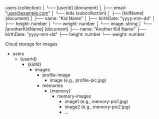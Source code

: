 users (collection)
│
└── [userId] (document)
    │
    ├── email: "user@example.com"
    │
    └── kids (subcollection)
        │
        ├── [kidName] (document)
        │   ├── name: "Kid Name"
        │   ├── birthDate: "yyyy-mm-dd"
        │   ├── height: number
        │   └── weight: number
        │   └── image: string
        │
        └── [anotherKidName] (document)
            ├── name: "Another Kid Name"
            ├── birthDate: "yyyy-mm-dd"
            ├── height: number
            └── weight: number


Cloud storage for images
- users
  - {userId}
    - {kidId}
      - images
        - profile-image
          - image (e.g., profile-pic.jpg)
        - memories
          - {memory}
            - memory-images
              - image1 (e.g., memory-pic1.jpg)
              - image2 (e.g., memory-pic2.jpg)
              - ...

